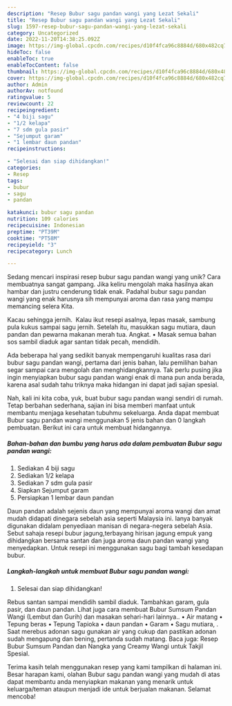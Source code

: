 ```yaml
---
description: "Resep Bubur sagu pandan wangi yang Lezat Sekali"
title: "Resep Bubur sagu pandan wangi yang Lezat Sekali"
slug: 1597-resep-bubur-sagu-pandan-wangi-yang-lezat-sekali
category: Uncategorized
date: 2022-11-20T14:38:25.092Z
image: https://img-global.cpcdn.com/recipes/d10f4fca96c8884d/680x482cq70/bubur-sagu-pandan-wangi-foto-resep-utama.jpg
hideToc: false
enableToc: true
enableTocContent: false
thumbnail: https://img-global.cpcdn.com/recipes/d10f4fca96c8884d/680x482cq70/bubur-sagu-pandan-wangi-foto-resep-utama.jpg
cover: https://img-global.cpcdn.com/recipes/d10f4fca96c8884d/680x482cq70/bubur-sagu-pandan-wangi-foto-resep-utama.jpg
author: Admin
authorAv: notfound
ratingvalue: 5
reviewcount: 22
recipeingredient:
- "4 biji sagu"
- "1/2 kelapa"
- "7 sdm gula pasir"
- "Sejumput garam"
- "1 lembar daun pandan"
recipeinstructions:

- "Selesai dan siap dihidangkan!"
categories:
- Resep
tags:
- bubur
- sagu
- pandan

katakunci: bubur sagu pandan 
nutrition: 109 calories
recipecuisine: Indonesian
preptime: "PT39M"
cooktime: "PT58M"
recipeyield: "3"
recipecategory: Lunch

---
```





Sedang mencari inspirasi resep bubur sagu pandan wangi yang unik? Cara membuatnya sangat gampang. Jika keliru mengolah maka hasilnya akan hambar dan justru cenderung tidak enak. Padahal bubur sagu pandan wangi yang enak harusnya sih mempunyai aroma dan rasa yang mampu memancing selera Kita.





Kacau sehingga jernih. ️ Kalau ikut resepi asalnya, lepas masak, sambung pula kukus sampai sagu jernih. Setelah itu, masukkan sagu mutiara, daun pandan dan pewarna makanan merah tua. Angkat. • Masak semua bahan sos sambil diaduk agar santan tidak pecah, mendidih.

Ada beberapa hal yang sedikit banyak mempengaruhi kualitas rasa dari bubur sagu pandan wangi, pertama dari jenis bahan, lalu pemilihan bahan segar sampai cara mengolah dan menghidangkannya. Tak perlu pusing jika ingin menyiapkan bubur sagu pandan wangi enak di mana pun anda berada, karena asal sudah tahu triknya maka hidangan ini dapat jadi sajian spesial.






Nah, kali ini kita coba, yuk, buat bubur sagu pandan wangi sendiri di rumah. Tetap berbahan sederhana, sajian ini bisa memberi manfaat untuk membantu menjaga kesehatan tubuhmu sekeluarga. Anda dapat membuat Bubur sagu pandan wangi menggunakan 5 jenis bahan dan 0 langkah pembuatan. Berikut ini cara untuk membuat hidangannya.

<!--inarticleads1-->

##### Bahan-bahan dan bumbu yang harus ada dalam pembuatan Bubur sagu pandan wangi:

1. Sediakan 4 biji sagu
1. Sediakan 1/2 kelapa
1. Sediakan 7 sdm gula pasir
1. Siapkan Sejumput garam
1. Persiapkan 1 lembar daun pandan


Daun pandan adalah sejenis daun yang mempunyai aroma wangi dan amat mudah didapati dinegara sebelah asia seperti Malaysia ini. Ianya banyak digunakan didalam penyediaan manisan di negara-negera sebelah Asia. Sebut sahaja resepi bubur jagung,terbayang hirisan jagung empuk yang dihidangkan bersama santan dan juga aroma daun pandan wangi yang menyedapkan. Untuk resepi ini menggunakan sagu bagi tambah kesedapan bubur. 

<!--inarticleads2-->

##### Langkah-langkah untuk membuat Bubur sagu pandan wangi:


1. Selesai dan siap dihidangkan!

Rebus santan sampai mendidih sambil diaduk. Tambahkan garam, gula pasir, dan daun pandan. Lihat juga cara membuat Bubur Sumsum Pandan Wangi (Lembut dan Gurih) dan masakan sehari-hari lainnya.. • Air matang • Tepung beras • Tepung Tapioka • daun pandan • Garam • Sagu mutiara, . Saat merebus adonan sagu gunakan air yang cukup dan pastikan adonan sudah mengapung dan bening, pertanda sudah matang. Baca juga: Resep Bubur Sumsum Pandan dan Nangka yang Creamy Wangi untuk Takjil Spesial. 

Terima kasih telah menggunakan resep yang kami tampilkan di halaman ini. Besar harapan kami, olahan Bubur sagu pandan wangi yang mudah di atas dapat membantu anda menyiapkan makanan yang menarik untuk keluarga/teman ataupun menjadi ide untuk berjualan makanan. Selamat mencoba!
